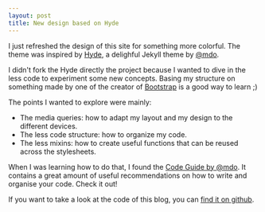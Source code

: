 ```yaml
---
layout: post
title: New design based on Hyde
---
```


I just refreshed the design of this site for something more colorful. The theme was inspired by <a href="http://hyde.getpoole.com">Hyde</a>, a delighful Jekyll theme by <a href="https://twitter.com/mdo">@mdo</a>.

I didn't fork the Hyde directly the project because I wanted to dive in the less code to experiment some new concepts. Basing my structure on something made by one of the creator of <a href="http://getbootstrap.com">Bootstrap</a> is a good way to learn ;)

The points I wanted to explore were mainly:

* The media queries: how to adapt my layout and my design to the different devices.
* The less code structure: how to organize my code.
* The less mixins: how to create useful functions that can be reused across the stylesheets.

When I was learning how to do that, I found the [Code Guide by @mdo](http://mdo.github.io/code-guide/). It contains a great amount of useful recommendations on how to write and organise your code. Check it out!

If you want to take a look at the code of this blog, you can [find it on github](https://github.com/vdurmont/vdurmont.github.com).